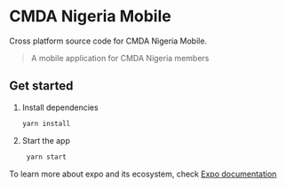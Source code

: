 # CMDA Nigeria Mobile

Cross platform source code for CMDA Nigeria Mobile.

> A mobile application for CMDA Nigeria members

## Get started

1. Install dependencies
   ```bash
   yarn install
   ```
2. Start the app

   ```bash
    yarn start
   ```

To learn more about expo and its ecosystem, check [Expo documentation](https://docs.expo.dev/)
